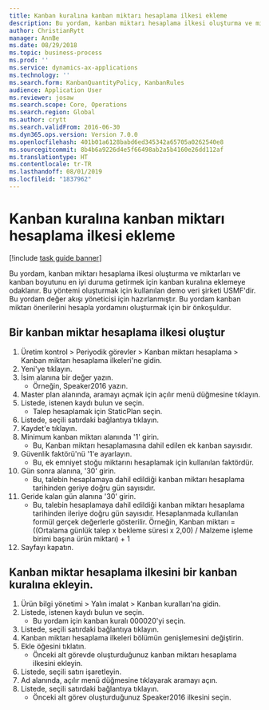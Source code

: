 ```yaml
---
title: Kanban kuralına kanban miktarı hesaplama ilkesi ekleme
description: Bu yordam, kanban miktarı hesaplama ilkesi oluşturma ve miktarları ve kanban boyutunu en iyi duruma getirmek için kanban kuralına eklemeye odaklanır.
author: ChristianRytt
manager: AnnBe
ms.date: 08/29/2018
ms.topic: business-process
ms.prod: ''
ms.service: dynamics-ax-applications
ms.technology: ''
ms.search.form: KanbanQuantityPolicy, KanbanRules
audience: Application User
ms.reviewer: josaw
ms.search.scope: Core, Operations
ms.search.region: Global
ms.author: crytt
ms.search.validFrom: 2016-06-30
ms.dyn365.ops.version: Version 7.0.0
ms.openlocfilehash: 401b01a6128babd6ed345342a65705a0262540e8
ms.sourcegitcommit: 8b4b6a9226d4e5f66498ab2a5b4160e26dd112af
ms.translationtype: HT
ms.contentlocale: tr-TR
ms.lasthandoff: 08/01/2019
ms.locfileid: "1837962"
---
```

# <a name="add-a-kanban-quantity-calculation-policy-to-a-kanban-rule"></a>Kanban kuralına kanban miktarı hesaplama ilkesi ekleme

[!include [task guide banner](../../includes/task-guide-banner.md)]

Bu yordam, kanban miktarı hesaplama ilkesi oluşturma ve miktarları ve kanban boyutunu en iyi duruma getirmek için kanban kuralına eklemeye odaklanır. Bu yöntemi oluşturmak için kullanılan demo veri şirketi USMF'dir. Bu yordam değer akışı yöneticisi için hazırlanmıştır. Bu yordam kanban miktarı önerilerini hesapla yordamını oluşturmak için bir önkoşuldur. 


## <a name="create-a-kanban-quantity-calculation-policy"></a>Bir kanban miktar hesaplama ilkesi oluştur
1. Üretim kontrol > Periyodik görevler > Kanban miktarı hesaplama > Kanban miktarı hesaplama ilkeleri'ne gidin.
2. Yeni'ye tıklayın.
3. İsim alanına bir değer yazın.
    * Örneğin, Speaker2016 yazın.  
4. Master plan alanında, aramayı açmak için açılır menü düğmesine tıklayın.
5. Listede, istenen kaydı bulun ve seçin.
    * Talep hesaplamak için StaticPlan seçin.  
6. Listede, seçili satırdaki bağlantıya tıklayın.
7. Kaydet'e tıklayın.
8. Minimum kanban miktarı alanında '1' girin.
    * Bu, Kanban miktarı hesaplamasına dahil edilen ek kanban sayısıdır.  
9. Güvenlik faktörü'nü '1'e ayarlayın.
    * Bu, ek emniyet stoğu miktarını hesaplamak için kullanılan faktördür.  
10. Gün sonra alanına, '30' girin.
    * Bu, talebin hesaplamaya dahil edildiği kanban miktarı hesaplama tarihinden geriye doğru gün sayısıdır.  
11. Geride kalan gün alanına '30' girin.
    * Bu, talebin hesaplamaya dahil edildiği kanban miktarı hesaplama tarihinden ileriye doğru gün sayısıdır.  Hesaplanmada kullanılan formül gerçek değerlerle gösterilir. Örneğin, Kanban miktarı = ((Ortalama günlük talep x bekleme süresi x 2,00) / Malzeme işleme birimi başına ürün miktarı) + 1  
12. Sayfayı kapatın.

## <a name="add-the-kanban-quantity-calculation-policy-to-a-kanban-rule"></a>Kanban miktar hesaplama ilkesini bir kanban kuralına ekleyin.
1. Ürün bilgi yönetimi > Yalın imalat > Kanban kuralları'na gidin.
2. Listede, istenen kaydı bulun ve seçin.
    * Bu yordam için kanban kuralı 000020'yi seçin.  
3. Listede, seçili satırdaki bağlantıya tıklayın.
4. Kanban miktarı hesaplama ilkeleri bölümün genişlemesini değiştirin.
5. Ekle öğesini tıklatın.
    * Önceki alt görevde oluşturduğunuz kanban miktarı hesaplama ilkesini ekleyin.  
6. Listede, seçili satırı işaretleyin.
7. Ad alanında, açılır menü düğmesine tıklayarak aramayı açın.
8. Listede, seçili satırdaki bağlantıya tıklayın.
    * Önceki alt görev oluşturduğunuz Speaker2016 ilkesini seçin.  

